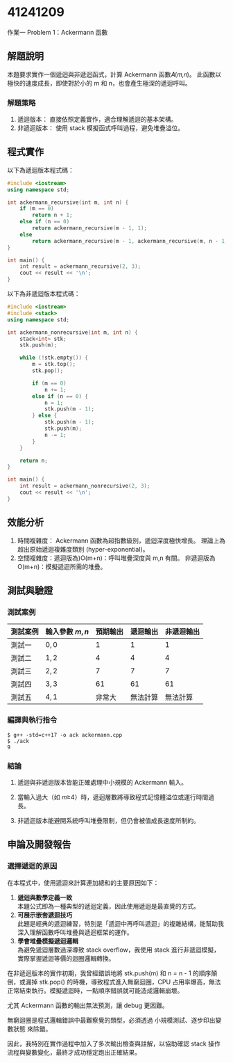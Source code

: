# 41241209

作業一
Problem 1：Ackermann 函數

## 解題說明

本題要求實作一個遞迴與非遞迴函式，計算 Ackermann 函數𝐴(𝑚,𝑛)。
此函數以極快的速度成長，即使對於小的 m 和 n，也會產生極深的遞迴呼叫。

### 解題策略

1. 遞迴版本： 直接依照定義實作，適合理解遞迴的基本架構。
2. 非遞迴版本： 使用 stack 模擬函式呼叫過程，避免堆疊溢位。

## 程式實作

以下為遞迴版本程式碼：

```cpp
#include <iostream>
using namespace std;

int ackermann_recursive(int m, int n) {
    if (m == 0)
        return n + 1;
    else if (n == 0)
        return ackermann_recursive(m - 1, 1);
    else
        return ackermann_recursive(m - 1, ackermann_recursive(m, n - 1));
}

int main() {
    int result = ackermann_recursive(2, 3);
    cout << result << '\n';
}
```

以下為非遞迴版本程式碼：

```cpp
#include <iostream>
#include <stack>
using namespace std;

int ackermann_nonrecursive(int m, int n) {
    stack<int> stk;
    stk.push(m);

    while (!stk.empty()) {
        m = stk.top();
        stk.pop();

        if (m == 0)
            n += 1;
        else if (n == 0) {
            n = 1;
            stk.push(m - 1);
        } else {
            stk.push(m - 1);
            stk.push(m);
            n -= 1;
        }
    }

    return n;
}

int main() {
    int result = ackermann_nonrecursive(2, 3);
    cout << result << '\n';
}
```

## 效能分析

1. 時間複雜度： Ackermann 函數為超指數級別，遞迴深度極快增長。
   理論上為超出原始遞迴複雜度類別 (hyper-exponential)。
2. 空間複雜度：遞迴版為)O(m+n)：呼叫堆疊深度與 m,n 有關。
   非遞迴版為O(m+n)：模擬遞迴所需的堆疊。

## 測試與驗證

### 測試案例

| 測試案例 | 輸入參數 $m, n$ | 預期輸出 | 遞迴輸出 | 非遞迴輸出 |
| ---- | ----------- | ---- | ---- | ----- |
| 測試一  | $0, 0$      | 1    | 1    | 1     |
| 測試二  | $1, 2$      | 4    | 4    | 4     |
| 測試三  | $2, 2$      | 7    | 7    | 7     |
| 測試四  | $3, 3$      | 61   | 61   | 61    |
| 測試五  | $4, 1$      | 非常大  | 無法計算 | 無法計算  |


### 編譯與執行指令

```shell
$ g++ -std=c++17 -o ack ackermann.cpp
$ ./ack
9
```

### 結論

1. 遞迴與非遞迴版本皆能正確處理中小規模的 Ackermann 輸入。

2. 當輸入過大（如 𝑚≥4）時，遞迴層數將導致程式記憶體溢位或運行時間過長。

3. 非遞迴版本能避開系統呼叫堆疊限制，但仍會被值成長速度所制約。

## 申論及開發報告

### 選擇遞迴的原因

在本程式中，使用遞迴來計算連加總和的主要原因如下：

1. **遞迴與數學定義一致**  
   本題公式即為一種典型的遞迴定義，因此使用遞迴是最直覺的方式。
2. **可展示嵌套遞迴技巧**  
   此題是經典的遞迴練習，特別是「遞迴中再呼叫遞迴」的複雜結構，能幫助我深入理解函數呼叫堆疊與遞迴框架的運作。
3. **學會堆疊模擬遞迴邏輯**  
   為避免遞迴層數過深導致 stack overflow，我使用 stack 進行非遞迴模擬，實際掌握遞迴等價的迴圈邏輯轉換。

在非遞迴版本的實作初期，我曾經錯誤地將 stk.push(m) 和 n = n - 1 的順序顛倒，或漏掉 stk.pop() 的時機，導致程式進入無窮迴圈，CPU 占用率爆高，無法正常結束執行。模擬遞迴時，一點順序錯誤就可能造成邏輯崩壞。

尤其 Ackermann 函數的輸出無法預測，讓 debug 更困難。

無窮迴圈是程式邏輯錯誤中最難察覺的類型，必須透過 小規模測試、逐步印出變數狀態 來除錯。

因此，我特別在實作過程中加入了多次輸出檢查與註解，以協助確認 stack 操作流程與變數變化，最終才成功穩定跑出正確結果。
